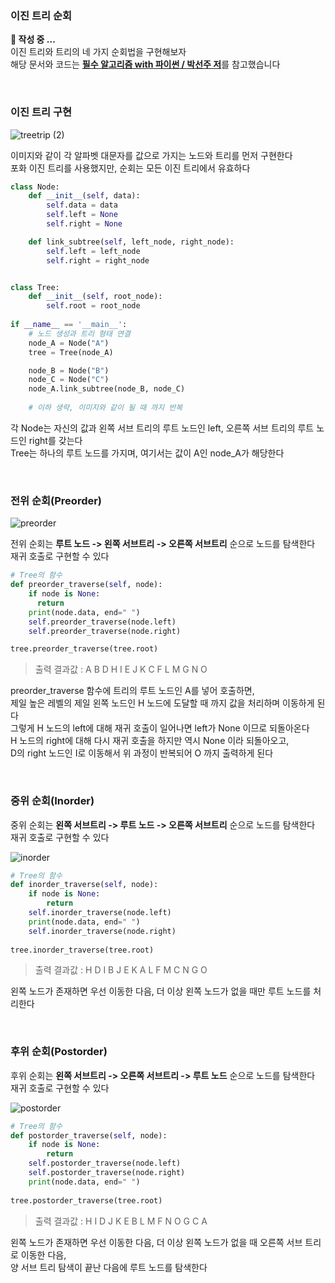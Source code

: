 ### 이진 트리 순회  

**🏃 작성 중 ...**   
이진 트리와 트리의 네 가지 순회법을 구현해보자  
해당 문서와 코드는 [**필수 알고리즘 with 파이썬 / 박선주 저**](http://book.naver.com/bookdb/book_detail.nhn?bid=14068591)를 참고했습니다  

<br/>

### 이진 트리 구현  

![treetrip (2)](https://user-images.githubusercontent.com/80666066/129917838-5593208e-d8f0-46d4-83f1-d021910ee127.png)

이미지와 같이 각 알파벳 대문자를 값으로 가지는 노드와 트리를 먼저 구현한다  
포화 이진 트리를 사용했지만, 순회는 모든 이진 트리에서 유효하다  

```python
class Node:
    def __init__(self, data):
        self.data = data
        self.left = None
        self.right = None

    def link_subtree(self, left_node, right_node):
        self.left = left_node
        self.right = right_node


class Tree:
    def __init__(self, root_node):
        self.root = root_node
        
if __name__ == '__main__':
    # 노드 생성과 트리 형태 연결
    node_A = Node("A")
    tree = Tree(node_A)

    node_B = Node("B")
    node_C = Node("C")
    node_A.link_subtree(node_B, node_C)
    
    # 이하 생략, 이미지와 같이 될 때 까지 반복 
```

각 Node는 자신의 값과 왼쪽 서브 트리의 루트 노드인 left, 오른쪽 서브 트리의 루트 노드인 right를 갖는다  
Tree는 하나의 루트 노드를 가지며, 여기서는 값이 A인 node_A가 해당한다  

<br/>

### 전위 순회(Preorder)  

![preorder](https://user-images.githubusercontent.com/80666066/129919344-ece3369c-6d59-4905-bc0e-ca03e4b770d0.gif)

전위 순회는 **루트 노드 -> 왼쪽 서브트리 -> 오른쪽 서브트리** 순으로 노드를 탐색한다  
재귀 호출로 구현할 수 있다  

```python
# Tree의 함수 
def preorder_traverse(self, node):
    if node is None:
      return
    print(node.data, end=" ")
    self.preorder_traverse(node.left)
    self.preorder_traverse(node.right)

tree.preorder_traverse(tree.root)
```

> 출력 결과값 : A B D H I E J K C F L M G N O  

preorder_traverse 함수에 트리의 루트 노드인 A를 넣어 호출하면,  
제일 높은 레벨의 제일 왼쪽 노드인 H 노드에 도달할 때 까지 값을 처리하며 이동하게 된다  
그렇게 H 노드의 left에 대해 재귀 호출이 일어나면 left가 None 이므로 되돌아온다  
H 노드의 right에 대해 다시 재귀 호출을 하지만 역시 None 이라 되돌아오고,  
D의 right 노드인 I로 이동해서 위 과정이 반복되어 O 까지 출력하게 된다  

<br/>

### 중위 순회(Inorder) 

중위 순회는 **왼쪽 서브트리 -> 루트 노드 -> 오른쪽 서브트리** 순으로 노드를 탐색한다  
재귀 호출로 구현할 수 있다  

![inorder](https://user-images.githubusercontent.com/80666066/129985441-acae940d-c9c1-4624-a514-0923ea306e20.gif)  

```python
# Tree의 함수 
def inorder_traverse(self, node):
    if node is None:
        return
    self.inorder_traverse(node.left)
    print(node.data, end=" ")
    self.inorder_traverse(node.right)
    
tree.inorder_traverse(tree.root)
```

> 출력 결과값 : H D I B J E K A L F M C N G O  

왼쪽 노드가 존재하면 우선 이동한 다음, 더 이상 왼쪽 노드가 없을 때만 루트 노드를 처리한다  

<br/>

### 후위 순회(Postorder)

후위 순회는 **왼쪽 서브트리 -> 오른쪽 서브트리 -> 루트 노드** 순으로 노드를 탐색한다  
재귀 호출로 구현할 수 있다  

![postorder](https://user-images.githubusercontent.com/80666066/129988398-6b56f236-17c9-44d1-99ee-e6f852b2b150.gif)

```python
# Tree의 함수 
def postorder_traverse(self, node):
    if node is None:
        return
    self.postorder_traverse(node.left)
    self.postorder_traverse(node.right)
    print(node.data, end=" ")
    
tree.postorder_traverse(tree.root)
```

> 출력 결과값 : H I D J K E B L M F N O G C A  

왼쪽 노드가 존재하면 우선 이동한 다음, 더 이상 왼쪽 노드가 없을 때 오른쪽 서브 트리로 이동한 다음,  
양 서브 트리 탐색이 끝난 다음에 루트 노드를 탐색한다  

<br/>











